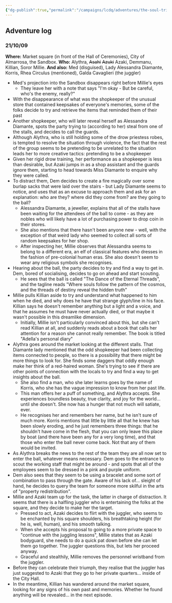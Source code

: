 ```yaml
---
{"dg-publish":true,"permalink":"/campaigns/lcdq/adventures/the-soul-trials/","tags":["lcdq","adventure"]}
---
```



## Adventure log

### 21/10/09
**Where:** Market square (in front of the Hall of Ceremonies), City of Almarrosa, the Sandbox.
**Who:** Alythra, ~~Asahi~~ ~~Azuki~~ Azaki, Demmanu, Killian, Soror Millie.
**And also:** Med (disguised), Lady Alessandra Diamante, Korris, Rhea Circulus (mentioned), Galda Cavaglieri (the juggler)

- Med's projection into the Sandbox disappears right before Millie's eyes
	- They leave her with a note that says "I'm okay - But be careful, who's the enemy, really?"
- With the disappearance of what was the shopkeeper of the unusual store that contained keepsakes of everyone's memories, some of the folks decide to try and retrieve the items that reminded them of their past
- Another shopkeeper, who will later reveal herself as Alessandra Diamante, spots the party trying to (according to her) steal from one of the stalls, and decides to call the guards.
- Although Alythra, who is still holding some of the drow priestess robes, is tempted to resolve the situation through violence, the fact that the rest of the group seems to be pretending to be unrelated to the situation leads her to more creative tactics: pretending to be a shopkeeper
- Given her rigid drow training, her performance as a shopkeeper is less than desirable, but Azaki jumps in as a shop assistant and the guards ignore them, starting to head towards Miss Diamante to enquire why they were called.
- To distract them, Dem decides to create a fire magically over some burlap sacks that were laid over the stairs - but Lady Diamante seems to notice, and uses that as an excuse to approach them and ask for an explanation: who are they? where did they come from? are they going to the ball?
	- Alessandra Diamante, a jeweller, explains that all of the stalls have been waiting for the attendees of the ball to come - as they are nobles who will likely have a lot of purchasing power to drop coin in their stores.
	- She also mentions that there hasn't been anyone new - well, with the exception of that weird lady who seemed to collect all sorts of random keepsakes for her shop.
	- After inspecting her, Millie observes that Alessandra seems to belong to a different era, an elf of classical features who dresses in the fashion of pre-colonial human eras. She also doesn't seem to wear any religious symbols she recognises.
- Hearing about the ball, the party decides to try and find a way to get in. Dem, bored of socialising, decides to go on ahead and start scouting.
	- He sees that the ball is called "The Dance of the Eternal Threads", and the tagline reads "Where souls follow the pattern of the cosmos, and the threads of destiny reveal the hidden truth"
- Millie pulls Killian aside to try and understand what happened to him when he died, and why does he have that strange glyph/line in his face. Killian says he doesn't remember anything but a light and a voice, and that he assumes he must have never actually died, or that maybe it wasn't possible in this dreamlike dimension.
	- Initially, Millie isn't particularly convinced about this, but she can't read Killian at all, and suddenly reads about a book that calls her attention for a reason she cannot really remember. The book is titled "Adella's personal diary"
- Alythra goes around the market looking at the different stalls. That Diamante lady mentioned that the odd shopkeeper had been collecting items connected to people, so there is a possibility that there might be more things to look for. She finds some daggers that oddly enough make her think of a red-haired woman. She's trying to see if there are other points of connection with the locals to try and find a way to get insights about the ball.
	- She also find a man, who she later learns goes by the name of Korris, who she has the vague impression to know from her past life.
	- This man offers her a puff of something, and Alythra accepts. She experiences boundless beauty, true clarity, and joy for the world... until she doesn't. She now has a hunger that not much will satiate, ever.
	- He recognises her and remembers her name, but he isn't sure of much more. Korris mentions that little by little all that he knew has been slowly eroding, and he just remembers three things: that he shouldn't have come in the flesh, that you can only leave this place by boat (and there have been any for a very long time), and that those who enter the ball never come back. Not that any of them would be invited.
- As Alythra breaks the news to the rest of the team they are all now set to enter the ball, whatever means necessary. Dem goes to the entrance to scout the working staff that might be around - and spots that all of the employees seem to be dressed in a pink and purple uniform. 
- Dem also sees that they seem to be using a bracelet and some sort of combination to pass through the gate. Aware of his lack of... sleight of hand, he decides to query the team for someone more skilful in the arts of "property redistribution". 
- Millie and Azaki team up for the task, the latter in charge of distraction. It seems that there is a halfling juggler who is entertaining the folks at the square, and they decide to make her the target.
	- Pressed to act, Azaki decides to flirt with the juggler, who seems to be enchanted by his square shoulders, his breathtaking height (for he is, well, human), and his smooth talking. 
	- When she accepts his proposal to going to a more private space to "continue with the juggling lessons", Millie states that as Azaki bodyguard, she needs to do a quick pat down before she can let them go together. The juggler questions this, but lets her proceed anyway.
	- Graceful and stealthily, Millie removes the personnel wristband from the juggler. 
- Before they can celebrate their triumph, they realise that the juggler has just suggested to Azaki that they go to her private quarters... inside of the City Hall.
- In the meantime, Killian has wandered around the market square, looking for any signs of his own past and memories. Whether he found anything will be revealed... in the next episode.